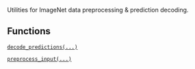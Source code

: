 Utilities for ImageNet data preprocessing &amp; prediction decoding.

## Functions
[ `decode_predictions(...)` ](https://tensorflow.google.cn/api_docs/python/tf/keras/applications/imagenet_utils/decode_predictions)

[ `preprocess_input(...)` ](https://tensorflow.google.cn/api_docs/python/tf/keras/applications/imagenet_utils/preprocess_input)


